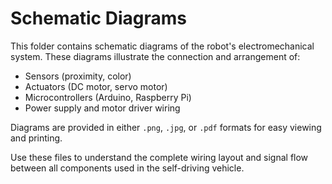 # Schematic Diagrams

This folder contains schematic diagrams of the robot's electromechanical system. These diagrams illustrate the connection and arrangement of:

- Sensors (proximity, color)
- Actuators (DC motor, servo motor)
- Microcontrollers (Arduino, Raspberry Pi)
- Power supply and motor driver wiring

Diagrams are provided in either `.png`, `.jpg`, or `.pdf` formats for easy viewing and printing.

Use these files to understand the complete wiring layout and signal flow between all components used in the self-driving vehicle.
